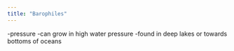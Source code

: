 ```yaml
---
title: "Barophiles"
---
```

-pressure
-can grow in high water pressure
-found in deep lakes or towards bottoms of oceans

